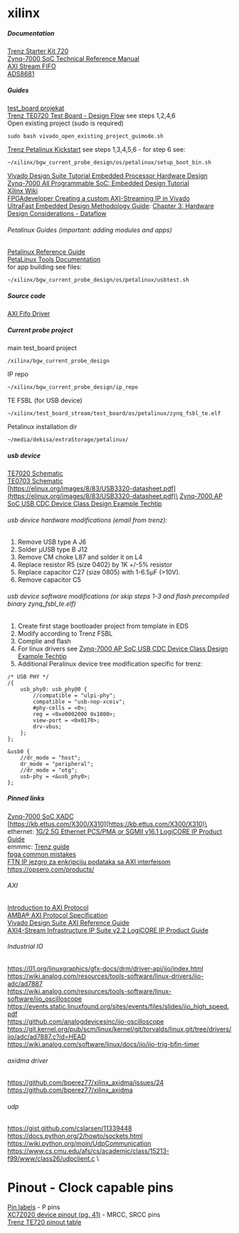 # xilinx

##### Documentation
[Trenz Starter Kit 720](https://wiki.trenz-electronic.de/display/PD/Starter+Kit+720) \
[Zynq-7000 SoC Technical Reference Manual](https://www.xilinx.com/support/documentation/user_guides/ug585-Zynq-7000-TRM.pdf#nameddest=xPSPLMIOEMIOSignalsAndInterfaces)\
[AXI Stream FIFO](https://www.xilinx.com/support/documentation/ip_documentation/axi_fifo_mm_s/v4_1/pg080-axi-fifo-mm-s.pdf)\
[ADS8681](http://www.ti.com/lit/ds/symlink/ads8681.pdf)

##### Guides
[test_board projekat](https://shop.trenz-electronic.de/Download/?path=Trenz_Electronic/Modules_and_Module_Carriers/4x5/TE0720/Reference_Design/2018.2/test_board)\
[Trenz TE0720 Test Board - Design Flow](https://wiki.trenz-electronic.de/display/PD/TE0720+Test+Board#TE0720TestBoard-DesignFlow) see steps 1,2,4,6\
Open existing project (sudo is required)
````
sudo bash vivado_open_existing_project_guimode.sh 
````
[Trenz Petalinux Kickstart](https://wiki.trenz-electronic.de/display/PD/PetaLinux+KICKstart#PetaLinuxKICKstart-CreatingaProjectfromVivadoProject) see steps 1,3,4,5,6 - for step 6 see:
````
~/xilinx/bgw_current_probe_design/os/petalinux/setup_boot_bin.sh
````
[Vivado Design Suite Tutorial Embedded Processor Hardware Design](https://www.xilinx.com/support/documentation/sw_manuals/xilinx2018_1/ug940-vivado-tutorial-embedded-design.pdf)\
[Zynq-7000 All Programmable SoC: Embedded Design Tutorial](https://www.xilinx.com/support/documentation/sw_manuals/xilinx2018_1/ug1165-zynq-embedded-design-tutorial.pdf)\
[Xilinx Wiki](http://www.wiki.xilinx.com/Technical%20Articles)\
[FPGAdeveloper Creating a custom AXI-Streaming IP in Vivado](http://www.fpgadeveloper.com/2017/11/creating-a-custom-axi-streaming-ip-in-vivado.html)\
[UltraFast Embedded Design Methodology Guide](https://www.xilinx.com/support/documentation/sw_manuals/ug1046-ultrafast-design-methodology-guide.pdf):
[Chapter 3: Hardware Design Considerations - Dataflow](https://www.xilinx.com/support/documentation/sw_manuals/ug1046-ultrafast-design-methodology-guide.pdf#G5.385115)

###### Petalinux Guides (important: adding modules and apps)
[Petalinux Reference Guide](https://www.xilinx.com/support/documentation/sw_manuals/xilinx2018_1/ug1144-petalinux-tools-reference-guide.pdf)\
[PetaLinux Tools Documentation](https://www.xilinx.com/support/documentation/sw_manuals/xilinx2018_1/ug1157-petalinux-tools-command-line-guide.pdf)\
for app building see files:
````
~/xilinx/bgw_current_probe_design/os/petalinux/usbtest.sh
````
##### Source code
[AXI Fifo Driver](https://github.com/torvalds/linux/blob/master/drivers/staging/axis-fifo/axis-fifo.c)

##### Current probe project
main test_board project
````
/xilinx/bgw_current_probe_design
````
IP repo
````
~/xilinx/bgw_current_probe_design/ip_repo
````
TE FSBL (for USB device)
````
~/xilinx/test_board_stream/test_board/os/petalinux/zynq_fsbl_te.elf
````
Petalinux installation dir
````
~/media/dekisa/extraStorage/petalinux/
````
##### usb device
[TE7020 Schematic](https://www.trenz-electronic.de/fileadmin/docs/Trenz_Electronic/Modules_and_Module_Carriers/4x5/TE0720/REV03/Documents/SCH-TE0720-03-1CF.PDF)\
[TE0703 Schematic](https://www.trenz-electronic.de/fileadmin/docs/Trenz_Electronic/Modules_and_Module_Carriers/4x5/4x5_Carriers/TE0703/REV05/Documents/SCH-TE0703-05.PDF)\
[https://elinux.org/images/8/83/USB3320-datasheet.pdf](https://elinux.org/images/8/83/USB3320-datasheet.pdf)\
[Zynq-7000 AP SoC USB CDC Device Class Design Example Techtip](http://www.wiki.xilinx.com/Zynq-7000+AP+SoC+USB+CDC+Device+Class+Design+Example+Techtip)

###### usb device hardware modifications (email from trenz):
1) Remove USB type A J6
2) Solder µUSB type B J12
3) Remove CM choke L87 and solder it on L4
4) Replace resistor R5 (size 0402) by 1K +/-5%  resistor
5) Replace capacitor C27 (size 0805) with 1-6.5µF (>10V).
6) Remove capacitor C5

###### usb device software modifications (or skip steps 1-3 and flash precompiled binary zynq_fsbl_te.elf)
1) Create first stage bootloader project from template in EDS
2) Modify according to Trenz FSBL
3) Complie and flash
4) For linux drivers see [Zynq-7000 AP SoC USB CDC Device Class Design Example Techtip](http://www.wiki.xilinx.com/Zynq-7000+AP+SoC+USB+CDC+Device+Class+Design+Example+Techtip)
5) Additional Peralinux device tree modification specific for trenz:
````
/* USB PHY */
/{
    usb_phy0: usb_phy@0 {
        //compatible = "ulpi-phy";
        compatible = "usb-nop-xceiv";
        #phy-cells = <0>;
        reg = <0xe0002000 0x1000>;
        view-port = <0x0170>;
        drv-vbus;
    };
};

&usb0 {
    //dr_mode = "host";
    dr_mode = "peripheral";
    //dr_mode = "otg";
    usb-phy = <&usb_phy0>;
};
````
##### Pinned links
[Zynq-7000 SoC XADC](https://www.xilinx.com/support/documentation/user_guides/ug480_7Series_XADC.pdf)\
[https://kb.ettus.com/X300/X310](https://kb.ettus.com/X300/X310)\
ethernet: [1G/2.5G Ethernet PCS/PMA or SGMII v16.1 LogiCORE IP Product Guide](https://www.xilinx.com/support/documentation/ip_documentation/gig_ethernet_pcs_pma/v16_1/pg047-gig-eth-pcs-pma.pdf)\
emmmc: [Trenz guide](https://wiki.trenz-electronic.de/display/TE0720/eMMC)\
[fpga common mistakes](http://class.ece.iastate.edu/cpre488/resources/ISU_488_common_mistakes.pdf)\
[FTN IP jezgro za enkripciju podataka sa AXI interfejsom](http://www.ftn.uns.ac.rs/n144778477/ip-jezgro-za-enkripciju-podataka-sa-axi-interfejsom)\
https://opsero.com/products/ 

###### AXI
[Introduction to AXI Protocol](https://www.aldec.com/en/company/blog/122--introduction-to-axi-protocol) \
[AMBA® AXI Protocol Specification](http://mazsola.iit.uni-miskolc.hu/~drdani/docs_arm/AMBAaxi.pdf) \
[Vivado Design Suite AXI Reference Guide](https://www.xilinx.com/support/documentation/ip_documentation/axi_ref_guide/latest/ug1037-vivado-axi-reference-guide.pdf) \
[AXI4-Stream Infrastructure IP Suite v2.2 LogiCORE IP Product Guide](https://www.xilinx.com/support/documentation/ip_documentation/axis_infrastructure_ip_suite/v1_1/pg085-axi4stream-infrastructure.pdf)

###### Industrial IO
https://01.org/linuxgraphics/gfx-docs/drm/driver-api/iio/index.html \
https://wiki.analog.com/resources/tools-software/linux-drivers/iio-adc/ad7887 \
https://wiki.analog.com/resources/tools-software/linux-software/iio_oscilloscope \
https://events.static.linuxfound.org/sites/events/files/slides/iio_high_speed.pdf \
https://github.com/analogdevicesinc/iio-oscilloscope \
https://git.kernel.org/pub/scm/linux/kernel/git/torvalds/linux.git/tree/drivers/iio/adc/ad7887.c?id=HEAD \
https://wiki.analog.com/software/linux/docs/iio/iio-trig-bfin-timer

###### axidma driver
https://github.com/bperez77/xilinx_axidma/issues/24
https://github.com/bperez77/xilinx_axidma

###### udp
https://gist.github.com/cslarsen/11339448 \
https://docs.python.org/2/howto/sockets.html \
https://wiki.python.org/moin/UdpCommunication \
https://www.cs.cmu.edu/afs/cs/academic/class/15213-f99/www/class26/udpclient.c \

# Pinout - Clock capable pins
[Pin labels](https://www.xilinx.com/support/packagefiles/z7packages/xc7z020clg484pkg.txt) - P pins\
[XC7Z020 device pinout (pg. 41)](https://www.xilinx.com/support/documentation/user_guides/ug865-Zynq-7000-Pkg-Pinout.pdf#page=41) - MRCC, SRCC pins \
[Trenz TE720 pinout table](https://github.com/dekisa/xilinx/blob/master/doc/pin%20mapping/te0720_te0703_fpga_pinout_table.pdf)
